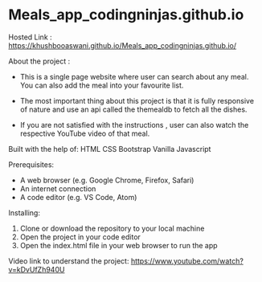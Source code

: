# Meals_app_codingninjas.github.io

Hosted Link : https://khushbooaswani.github.io/Meals_app_codingninjas.github.io/


About the project :

* This is a single page website where user can search about any meal. You can also add the meal into your favourite list.

* The most important thing about this project is that it is fully responsive of nature and use an api called the themealdb to fetch all the dishes.

* If you are not satisfied with the instructions , user can also watch the respective YouTube video of that meal.

Built with the help of:
HTML
CSS
Bootstrap
Vanilla Javascript

Prerequisites:

* A web browser (e.g. Google Chrome, Firefox, Safari)
* An internet connection
* A code editor (e.g. VS Code, Atom)

Installing:

1. Clone or download the repository to your local machine
2. Open the project in your code editor
3. Open the index.html file in your web browser to run the app

Video link to understand the project: https://www.youtube.com/watch?v=kDvUfZh940U
